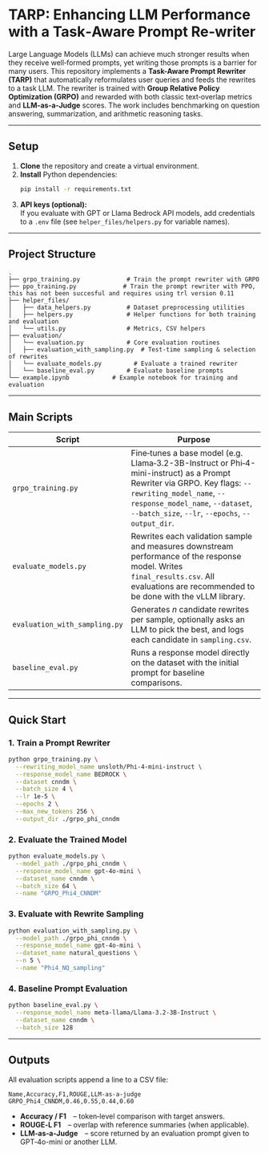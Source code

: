 # TARP: Enhancing LLM Performance with a Task‑Aware Prompt Re‑writer

Large Language Models (LLMs) can achieve much stronger results when they receive well‑formed prompts, yet writing those prompts is a barrier for many users. This repository implements a **Task-Aware Prompt Rewriter** **(TARP)** that automatically reformulates user queries and feeds the rewrites to a task LLM. The rewriter is trained with **Group Relative Policy Optimization (GRPO)** and rewarded with both classic text‑overlap metrics and **LLM‑as‑a‑Judge** scores. The work includes benchmarking on question answering, summarization, and arithmetic reasoning tasks.

---

## Setup

1. **Clone** the repository and create a virtual environment.
2. **Install** Python dependencies:
   ```bash
   pip install -r requirements.txt
   ```
3. **API keys (optional):**  
   If you evaluate with GPT or Llama Bedrock API models, add credentials to a `.env` file (see `helper_files/helpers.py` for variable names).

---

## Project Structure

```text
.
├── grpo_training.py             # Train the prompt rewriter with GRPO
├── ppo_training.py             # Train the prompt rewriter with PPO, this has not been succesful and requires using trl version 0.11
├── helper_files/
│   ├── data_helpers.py          # Dataset preprocessing utilities
│   ├── helpers.py               # Helper functions for both training and evaluation
│   └── utils.py                 # Metrics, CSV helpers
├── evaluation/
│   └── evaluation.py            # Core evaluation routines
│   ├── evaluation_with_sampling.py  # Test‑time sampling & selection of rewrites
│   └── evaluate_models.py         # Evaluate a trained rewriter
│   └── baseline_eval.py         # Evaluate baseline prompts
└── example.ipynb            # Example notebook for training and evaluation
```

---

## Main Scripts

| Script | Purpose |
|--------|---------|
| `grpo_training.py` | Fine‑tunes a base model (e.g. Llama‑3.2-3B-Instruct or Phi‑4-mini-instruct) as a Prompt Rewriter via GRPO. Key flags: `--rewriting_model_name`, `--response_model_name`, `--dataset`, `--batch_size`, `--lr`, `--epochs`, `--output_dir`. |
| `evaluate_models.py` | Rewrites each validation sample and measures downstream performance of the response model. Writes `final_results.csv`. All evaluations are recommended to be done with the vLLM library.|
| `evaluation_with_sampling.py` | Generates *n* candidate rewrites per sample, optionally asks an LLM to pick the best, and logs each candidate in `sampling.csv`. |
| `baseline_eval.py` | Runs a response model directly on the dataset with the initial prompt for baseline comparisons. |

---

## Quick Start

### 1. Train a Prompt Rewriter

```bash
python grpo_training.py \
  --rewriting_model_name unsloth/Phi-4-mini-instruct \
  --response_model_name BEDROCK \
  --dataset cnndm \
  --batch_size 4 \
  --lr 1e-5 \
  --epochs 2 \
  --max_new_tokens 256 \
  --output_dir ./grpo_phi_cnndm
```

### 2. Evaluate the Trained Model

```bash
python evaluate_models.py \
  --model_path ./grpo_phi_cnndm \
  --response_model_name gpt-4o-mini \
  --dataset_name cnndm \
  --batch_size 64 \
  --name "GRPO_Phi4_CNNDM"
```

### 3. Evaluate with Rewrite Sampling

```bash
python evaluation_with_sampling.py \
  --model_path ./grpo_phi_cnndm \
  --response_model_name gpt-4o-mini \
  --dataset_name natural_questions \
  --n 5 \
  --name "Phi4_NQ_sampling"
```

### 4. Baseline Prompt Evaluation

```bash
python baseline_eval.py \
  --response_model_name meta-llama/Llama-3.2-3B-Instruct \
  --dataset_name cnndm \
  --batch_size 128
```

---

## Outputs

All evaluation scripts append a line to a CSV file:

```csv
Name,Accuracy,F1,ROUGE,LLM-as-a-judge
GRPO_Phi4_CNNDM,0.46,0.55,0.44,0.60
```

* **Accuracy / F1** – token‑level comparison with target answers.
* **ROUGE‑L F1** – overlap with reference summaries (when applicable).
* **LLM‑as‑a‑Judge** – score returned by an evaluation prompt given to GPT‑4o-mini or another LLM.
